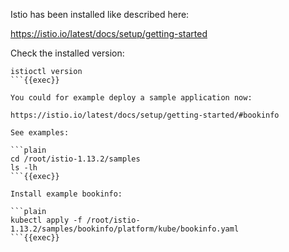 
Istio has been installed like described here:

https://istio.io/latest/docs/setup/getting-started

Check the installed version:

```plain
istioctl version
```{{exec}}

You could for example deploy a sample application now:

https://istio.io/latest/docs/setup/getting-started/#bookinfo

See examples:

```plain
cd /root/istio-1.13.2/samples
ls -lh
```{{exec}}

Install example bookinfo:

```plain
kubectl apply -f /root/istio-1.13.2/samples/bookinfo/platform/kube/bookinfo.yaml
```{{exec}}
